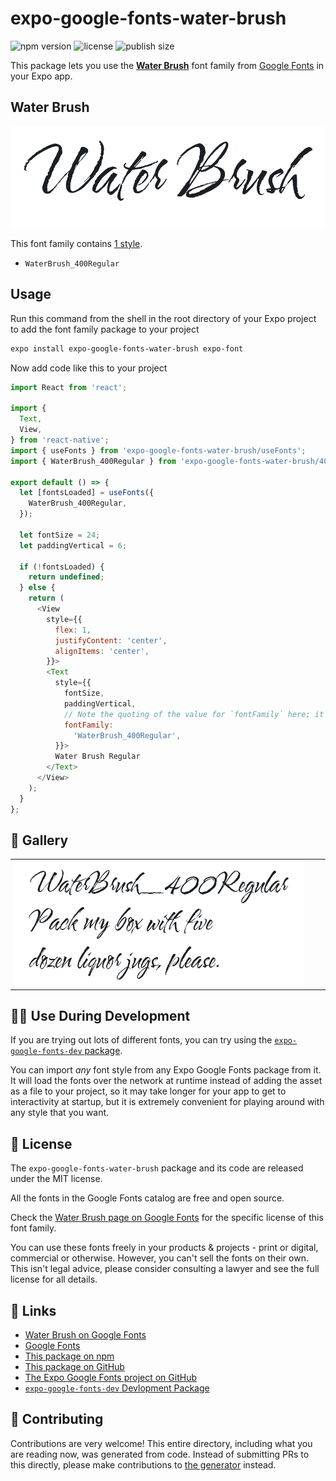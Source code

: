 # expo-google-fonts-water-brush

![npm version](https://flat.badgen.net/npm/v/expo-google-fonts-water-brush)
![license](https://flat.badgen.net/github/license/expo/google-fonts)
![publish size](https://flat.badgen.net/packagephobia/install/expo-google-fonts-water-brush)

This package lets you use the [**Water Brush**](https://fonts.google.com/specimen/Water+Brush) font family from [Google Fonts](https://fonts.google.com/) in your Expo app.

## Water Brush

![Water Brush](./font-family.png)

This font family contains [1 style](#-gallery).

- `WaterBrush_400Regular`

## Usage

Run this command from the shell in the root directory of your Expo project to add the font family package to your project
```sh
expo install expo-google-fonts-water-brush expo-font
```

Now add code like this to your project
```js
import React from 'react';

import {
  Text,
  View,
} from 'react-native';
import { useFonts } from 'expo-google-fonts-water-brush/useFonts';
import { WaterBrush_400Regular } from 'expo-google-fonts-water-brush/400Regular';

export default () => {
  let [fontsLoaded] = useFonts({
    WaterBrush_400Regular,
  });

  let fontSize = 24;
  let paddingVertical = 6;

  if (!fontsLoaded) {
    return undefined;
  } else {
    return (
      <View
        style={{
          flex: 1,
          justifyContent: 'center',
          alignItems: 'center',
        }}>
        <Text
          style={{
            fontSize,
            paddingVertical,
            // Note the quoting of the value for `fontFamily` here; it expects a string!
            fontFamily:
              'WaterBrush_400Regular',
          }}>
          Water Brush Regular
        </Text>
      </View>
    );
  }
};

```

## 🔡 Gallery


||||
|-|-|-|
|![WaterBrush_400Regular](.//400Regular/WaterBrush_400Regular.ttf.png)||||


## 👩‍💻 Use During Development

If you are trying out lots of different fonts, you can try using the [`expo-google-fonts-dev` package](https://github.com/freeboub/google-fonts/tree/master/font-packages/dev#readme).

You can import *any* font style from any Expo Google Fonts package from it. It will load the fonts
over the network at runtime instead of adding the asset as a file to your project, so it may take longer
for your app to get to interactivity at startup, but it is extremely convenient
for playing around with any style that you want.

## 📖 License

The `expo-google-fonts-water-brush` package and its code are released under the MIT license.

All the fonts in the Google Fonts catalog are free and open source.

Check the [Water Brush page on Google Fonts](https://fonts.google.com/specimen/Water+Brush) for the specific license of this font family.

You can use these fonts freely in your products & projects - print or digital, commercial or otherwise. However, you can't sell the fonts on their own. This isn't legal advice, please consider consulting a lawyer and see the full license for all details.

## 🔗 Links

- [Water Brush on Google Fonts](https://fonts.google.com/specimen/Water+Brush)
- [Google Fonts](https://fonts.google.com/)
- [This package on npm](https://www.npmjs.com/package/expo-google-fonts-water-brush)
- [This package on GitHub](https://github.com/freeboub/google-fonts/tree/master/font-packages/water-brush)
- [The Expo Google Fonts project on GitHub](https://github.com/freeboub/google-fonts)
- [`expo-google-fonts-dev` Devlopment Package](https://github.com/freeboub/google-fonts/tree/master/font-packages/dev)

## 🤝 Contributing

Contributions are very welcome! This entire directory, including what you are reading now, was generated from code. Instead of submitting PRs to this directly, please make contributions to [the generator](https://github.com/freeboub/google-fonts/tree/master/packages/generator) instead.
